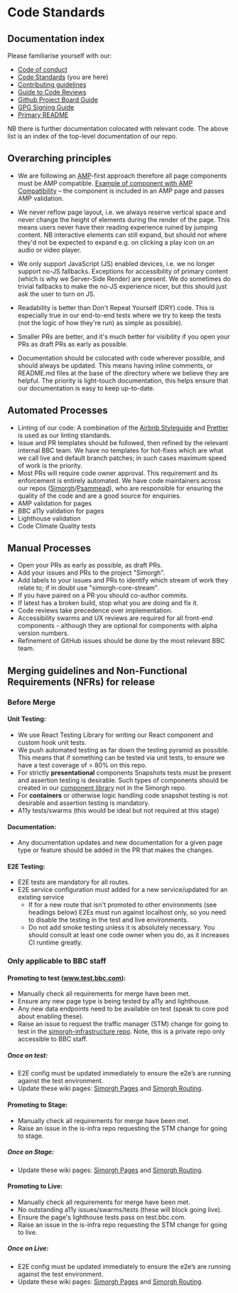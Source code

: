 # Code Standards

## Documentation index

Please familiarise yourself with our:

- [Code of conduct](https://github.com/bbc/simorgh/blob/latest/.github/CODE_OF_CONDUCT.md)
- [Code Standards](https://github.com/bbc/simorgh/blob/latest/docs/Code-Standards.md) (you are here)
- [Contributing guidelines](https://github.com/bbc/simorgh/blob/latest/CONTRIBUTING.md)
- [Guide to Code Reviews](https://github.com/bbc/simorgh/blob/latest/docs/Code-Reviews.md)
- [Github Project Board Guide](https://github.com/bbc/simorgh/blob/latest/docs/Project-Board-Guide.md)
- [GPG Signing Guide](docs/GPG-Signing-Guide.md)
- [Primary README](https://github.com/bbc/simorgh/blob/latest/README.md)

NB there is further documentation colocated with relevant code. The above list is an index of the top-level documentation of our repo.

## Overarching principles

- We are following an [AMP](https://amp.dev/documentation/guides-and-tutorials/learn/spec/amphtml/)-first approach therefore all page components must be AMP compatible. [Example of component with AMP Compatibility](https://github.com/bbc/psammead/tree/latest/packages/components/psammead-image) – the component is included in an AMP page and passes AMP validation.

- We never reflow page layout, i.e. we always reserve vertical space and never change the height of elements during the render of the page. This means users never have their reading experience ruined by jumping content. NB interactive elements can still expand, but should not where they'd not be expected to expand e.g. on clicking a play icon on an audio or video player.

- We only support JavaScript (JS) enabled devices, i.e. we no longer support no-JS fallbacks. Exceptions for accessibility of primary content (which is why we Server-Side Render) are present. We do sometimes do trivial fallbacks to make the no-JS experience nicer, but this should just ask the user to turn on JS.

- Readability is better than Don't Repeat Yourself (DRY) code. This is especially true in our end-to-end tests where we try to keep the tests (not the logic of how they're run) as simple as possible).

- Smaller PRs are better, and it's much better for visibility if you open your PRs as draft PRs as early as possible.

- Documentation should be colocated with code wherever possible, and should always be updated. This means having inline comments, or README.md files at the base of the directory where we believe they are helpful. The priority is light-touch documentation, this helps ensure that our documentation is easy to keep up-to-date.

## Automated Processes

- Linting of our code: A combination of the [Airbnb Styleguide](https://github.com/airbnb/javascript/tree/master/react) and [Prettier](https://github.com/prettier/prettier) is used as our linting standards.
- Issue and PR templates should be followed, then refined by the relevant internal BBC team. We have no templates for hot-fixes which are what we call live and default branch patches; in such cases maximum speed of work is the priority.
- Most PRs will require code owner approval. This requirement and its enforcement is entirely automated. We have code maintainers across our repos ([Simorgh](https://github.com/bbc/simorgh)/[Psammead](https://github.com/bbc/psammead)), who are responsible for ensuring the quality of the code and are a good source for enquiries.
- AMP validation for pages
- BBC a11y validation for pages
- Lighthouse validation
- Code Climate Quality tests

## Manual Processes

- Open your PRs as early as possible, as draft PRs.
- Add your issues and PRs to the project "Simorgh".
- Add labels to your issues and PRs to identify which stream of work they relate to; if in doubt use "simorgh-core-stream".
- If you have paired on a PR you should co-author commits.
- If latest has a broken build, stop what you are doing and fix it.
- Code reviews take precedence over implementation.
- Accessibility swarms and UX reviews are required for all front-end components - although they are optional for components with alpha version numbers.
- Refinement of GitHub issues should be done by the most relevant BBC team.

## Merging guidelines and Non-Functional Requirements (NFRs) for release

### Before Merge

#### Unit Testing:

- We use React Testing Library for writing our React component and custom hook unit tests.
- We push automated testing as far down the testing pyramid as possible. This means that if something can be tested via unit tests, to ensure we have a test coverage of > 80% on this repo.
- For strictly **presentational** components Snapshots tests must be present and assertion testing is desirable. Such types of components should be created in our [component library](https://github.com/bbc/psammead) not in the Simorgh repo.
- For **containers** or otherwise logic handling code snapshot testing is not desirable and assertion testing is mandatory.
- A11y tests/swarms (this would be ideal but not required at this stage)

#### Documentation:

- Any documentation updates and new documentation for a given page type or feature should be added in the PR that makes the changes.

#### E2E Testing:

- E2E tests are mandatory for all routes.
- E2E service configuration must added for a new service/updated for an existing service
  - If for a new route that isn't promoted to other environments (see headings below) E2Es must run against localhost only, so you need to disable the testing in the test and live environments.
  - Do not add smoke testing unless it is absolutely necessary. You should consult at least one code owner when you do, as it increases CI runtime greatly.

### Only applicable to BBC staff

#### Promoting to test (www.test.bbc.com):

- Manually check all requirements for merge have been met.
- Ensure any new page type is being tested by a11y and lighthouse.
- Any new data endpoints need to be available on test (speak to core pod about enabling these).
- Raise an issue to request the traffic manager (STM) change for going to test in the [simorgh-infrastructure repo](https://github.com/bbc/simorgh-infrastructure/). Note, this is a private repo only accessible to BBC staff.

##### Once on test:

- E2E config must be updated immediately to ensure the e2e’s are running against the test environment.
- Update these wiki pages: [Simorgh Pages](https://github.com/bbc/simorgh/wiki/Simorgh-Pages) and [Simorgh Routing](https://github.com/bbc/simorgh/wiki/Simorgh-Routing).

#### Promoting to Stage:

- Manually check all requirements for merge have been met.
- Raise an issue in the is-infra repo requesting the STM change for going to stage.

##### Once on Stage:

- Update these wiki pages: [Simorgh Pages](https://github.com/bbc/simorgh/wiki/Simorgh-Pages) and [Simorgh Routing](https://github.com/bbc/simorgh/wiki/Simorgh-Routing).

#### Promoting to Live:

- Manually check all requirements for merge have been met.
- No outstanding a11y issues/swarms/tests (these will block going live).
- Ensure the page's lighthouse tests pass on test.bbc.com.
- Raise an issue in the is-infra repo requesting the STM change for going to live.

##### Once on Live:

- E2E config must be updated immediately to ensure the e2e’s are running against the test environment.
- Update these wiki pages: [Simorgh Pages](https://github.com/bbc/simorgh/wiki/Simorgh-Pages) and [Simorgh Routing](https://github.com/bbc/simorgh/wiki/Simorgh-Routing).
